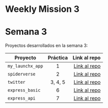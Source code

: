 # Weekly Mission 3
# Semana 3 

Proyectos desarrollados en la semana 3:

| Proyecto | Práctica | Link al repo |
| ------------- |:-------------:| -----:|
|`my_launchx_app`|1|[Link al repo](https://github.com/CeViMu/my_launchx_app)|
|`spiderverse`|2|[Link al repo](https://github.com/CeViMu/spiderverse)|
|`twitter`|3, 4, 5|[Link al repo](https://github.com/CeViMu/twitter)|
|`express_basic`|6|[Link al repo](https://github.com/CeViMu/express_basic)|
|`express_api`|7|[Link al repo](https://github.com/LaunchX-InnovaccionVirtual/MissionNodeJS)|
